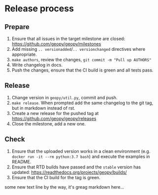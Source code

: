 # Release process

## Prepare

1. Ensure that all issues in the target milestone are
   closed: https://github.com/geopy/geopy/milestones
1. Add missing `.. versionadded`/`.. versionchanged` directives
   where appropriate.
1. `make authors`, review the changes, `git commit -m "Pull up AUTHORS"`
1. Write changelog in docs.
1. Push the changes, ensure that the CI build is green and all tests pass.

## Release

1. Change version in `geopy/util.py`, commit and push.
1. `make release`. When prompted add the same changelog to the git tag,
   but in markdown instead of rst.
1. Create a new release for the pushed tag at https://github.com/geopy/geopy/releases
1. Close the milestone, add a new one.

## Check

1. Ensure that the uploaded version works in a clean environment
   (e.g. `docker run -it --rm python:3.7 bash`)
   and execute the examples in README.
1. Ensure that RTD builds have passed and the `stable` version has updated:
   https://readthedocs.org/projects/geopy/builds/
1. Ensure that the CI build for the tag is green.

some new text line
by the way, it's greag markdown here...
